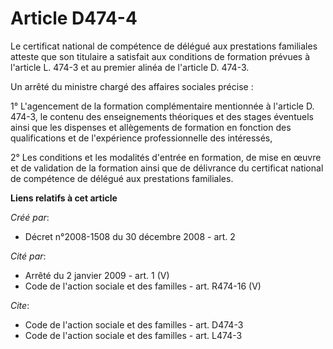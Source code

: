 # Article D474-4

Le certificat national de compétence de délégué aux prestations familiales atteste que son titulaire a satisfait aux
conditions de formation prévues à l'article L. 474-3 et au premier alinéa de l'article D. 474-3.

Un arrêté du ministre chargé des affaires sociales précise : 

1° L'agencement de la formation complémentaire mentionnée à l'article D. 474-3, le contenu des enseignements théoriques et
des stages éventuels ainsi que les dispenses et allègements de formation en fonction des qualifications et de l'expérience
professionnelle des intéressés, 

2° Les conditions et les modalités d'entrée en formation, de mise en œuvre et de validation de la formation ainsi que de
délivrance du certificat national de compétence de délégué aux prestations familiales.

**Liens relatifs à cet article**

_Créé par_:

  - Décret n°2008-1508 du 30 décembre 2008 - art. 2

_Cité par_:

  - Arrêté du 2 janvier 2009 - art. 1 (V)
  - Code de l'action sociale et des familles - art. R474-16 (V)

_Cite_:

  - Code de l'action sociale et des familles - art. D474-3
  - Code de l'action sociale et des familles - art. L474-3
